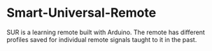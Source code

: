 # Smart-Universal-Remote
SUR is a learning remote built with Arduino. The remote has different profiles saved for individual remote signals taught to it in the past.
